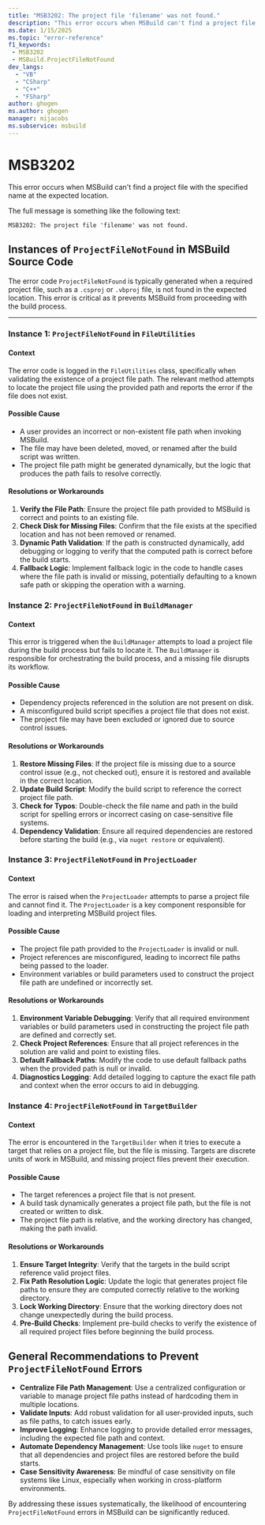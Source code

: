 ```yaml
---
title: "MSB3202: The project file 'filename' was not found."
description: "This error occurs when MSBuild can't find a project file with the specified name at the expected location."
ms.date: 1/15/2025
ms.topic: "error-reference"
f1_keywords:
 - MSB3202
 - MSBuild.ProjectFileNotFound
dev_langs:
  - "VB"
  - "CSharp"
  - "C++"
  - "FSharp"
author: ghogen
ms.author: ghogen
manager: mijacobs
ms.subservice: msbuild
---
```

# MSB3202

This error occurs when MSBuild can't find a project file with the specified name at the expected location.

The full message is something like the following text:

```output
MSB3202: The project file 'filename' was not found.
```

## Instances of `ProjectFileNotFound` in MSBuild Source Code

The error code `ProjectFileNotFound` is typically generated when a required project file, such as a `.csproj` or `.vbproj` file, is not found in the expected location. This error is critical as it prevents MSBuild from proceeding with the build process.

---

### Instance 1: `ProjectFileNotFound` in `FileUtilities`
#### Context
The error code is logged in the `FileUtilities` class, specifically when validating the existence of a project file path. The relevant method attempts to locate the project file using the provided path and reports the error if the file does not exist.

#### Possible Cause
- A user provides an incorrect or non-existent file path when invoking MSBuild.
- The file may have been deleted, moved, or renamed after the build script was written.
- The project file path might be generated dynamically, but the logic that produces the path fails to resolve correctly.
#### Resolutions or Workarounds
1. **Verify the File Path**: Ensure the project file path provided to MSBuild is correct and points to an existing file.
2. **Check Disk for Missing Files**: Confirm that the file exists at the specified location and has not been removed or renamed.
3. **Dynamic Path Validation**: If the path is constructed dynamically, add debugging or logging to verify that the computed path is correct before the build starts.
4. **Fallback Logic**: Implement fallback logic in the code to handle cases where the file path is invalid or missing, potentially defaulting to a known safe path or skipping the operation with a warning.

### Instance 2: `ProjectFileNotFound` in `BuildManager`
#### Context
This error is triggered when the `BuildManager` attempts to load a project file during the build process but fails to locate it. The `BuildManager` is responsible for orchestrating the build process, and a missing file disrupts its workflow.

#### Possible Cause
- Dependency projects referenced in the solution are not present on disk.
- A misconfigured build script specifies a project file that does not exist.
- The project file may have been excluded or ignored due to source control issues.

#### Resolutions or Workarounds
1. **Restore Missing Files**: If the project file is missing due to a source control issue (e.g., not checked out), ensure it is restored and available in the correct location.
2. **Update Build Script**: Modify the build script to reference the correct project file path.
3. **Check for Typos**: Double-check the file name and path in the build script for spelling errors or incorrect casing on case-sensitive file systems.
4. **Dependency Validation**: Ensure all required dependencies are restored before starting the build (e.g., via `nuget restore` or equivalent).

### Instance 3: `ProjectFileNotFound` in `ProjectLoader`
#### Context
The error is raised when the `ProjectLoader` attempts to parse a project file and cannot find it. The `ProjectLoader` is a key component responsible for loading and interpreting MSBuild project files.

#### Possible Cause
- The project file path provided to the `ProjectLoader` is invalid or null.
- Project references are misconfigured, leading to incorrect file paths being passed to the loader.
- Environment variables or build parameters used to construct the project file path are undefined or incorrectly set.

#### Resolutions or Workarounds
1. **Environment Variable Debugging**: Verify that all required environment variables or build parameters used in constructing the project file path are defined and correctly set.
2. **Check Project References**: Ensure that all project references in the solution are valid and point to existing files.
3. **Default Fallback Paths**: Modify the code to use default fallback paths when the provided path is null or invalid.
4. **Diagnostics Logging**: Add detailed logging to capture the exact file path and context when the error occurs to aid in debugging.

### Instance 4: `ProjectFileNotFound` in `TargetBuilder`
#### Context
The error is encountered in the `TargetBuilder` when it tries to execute a target that relies on a project file, but the file is missing. Targets are discrete units of work in MSBuild, and missing project files prevent their execution.

#### Possible Cause
- The target references a project file that is not present.
- A build task dynamically generates a project file path, but the file is not created or written to disk.
- The project file path is relative, and the working directory has changed, making the path invalid.

#### Resolutions or Workarounds
1. **Ensure Target Integrity**: Verify that the targets in the build script reference valid project files.
2. **Fix Path Resolution Logic**: Update the logic that generates project file paths to ensure they are computed correctly relative to the working directory.
3. **Lock Working Directory**: Ensure that the working directory does not change unexpectedly during the build process.
4. **Pre-Build Checks**: Implement pre-build checks to verify the existence of all required project files before beginning the build process.

## General Recommendations to Prevent `ProjectFileNotFound` Errors

- **Centralize File Path Management**: Use a centralized configuration or variable to manage project file paths instead of hardcoding them in multiple locations.
- **Validate Inputs**: Add robust validation for all user-provided inputs, such as file paths, to catch issues early.
- **Improve Logging**: Enhance logging to provide detailed error messages, including the expected file path and context.
- **Automate Dependency Management**: Use tools like `nuget` to ensure that all dependencies and project files are restored before the build starts.
- **Case Sensitivity Awareness**: Be mindful of case sensitivity on file systems like Linux, especially when working in cross-platform environments.

By addressing these issues systematically, the likelihood of encountering `ProjectFileNotFound` errors in MSBuild can be significantly reduced.
